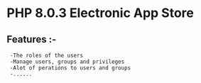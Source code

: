 # PHP 8.0.3 Electronic App Store
## Features :-
```
 -The roles of the users
 -Manage users, groups and privileges
 -Alot of perations to users and groups
 -......

